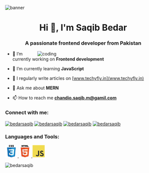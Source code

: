 ![banner](https://github.com/bedarsaqib/bedarsaqib/assets/124094939/3ec344d0-d7c4-4052-980b-76e3cdd1b9ed)

<h1 align="center">Hi 👋, I'm Saqib Bedar</h1>
<h3 align="center">A passionate frontend developer from Pakistan</h3>
<img align="right" alt="coding" width="400" src="https://github.com/bedarsaqib/bedarsaqib/assets/124094939/15ae456d-9508-4597-bc15-26fe0992aa05" />

- 🔭 I’m currently working on **Frontend development**

- 🌱 I’m currently learning **JavaScript**

- 📝 I regularly write articles on [www.techyfly.in](www.techyfly.in)

- 💬 Ask me about **MERN**

- 📫 How to reach me **chandio.saqib.m@gamil.com**

<h3 align="left">Connect with me:</h3>
<p align="left">
<a href="https://twitter.com/bedarsaqib" target="blank"><img align="center" src="https://raw.githubusercontent.com/rahuldkjain/github-profile-readme-generator/master/src/images/icons/Social/twitter.svg" alt="bedarsaqib" height="30" width="40" /></a>
<a href="https://linkedin.com/in/bedarsaqib" target="blank"><img align="center" src="https://raw.githubusercontent.com/rahuldkjain/github-profile-readme-generator/master/src/images/icons/Social/linked-in-alt.svg" alt="bedarsaqib" height="30" width="40" /></a>
<a href="https://instagram.com/bedarsaqib" target="blank"><img align="center" src="https://raw.githubusercontent.com/rahuldkjain/github-profile-readme-generator/master/src/images/icons/Social/instagram.svg" alt="bedarsaqib" height="30" width="40" /></a>
<a href="https://www.youtube.com/c/bedarsaqib" target="blank"><img align="center" src="https://raw.githubusercontent.com/rahuldkjain/github-profile-readme-generator/master/src/images/icons/Social/youtube.svg" alt="bedarsaqib" height="30" width="40" /></a>
</p>

<h3 align="left">Languages and Tools:</h3>
<p align="left"> <a href="https://www.w3schools.com/css/" target="_blank" rel="noreferrer"> <img src="https://raw.githubusercontent.com/devicons/devicon/master/icons/css3/css3-original-wordmark.svg" alt="css3" width="40" height="40"/> </a> <a href="https://www.w3.org/html/" target="_blank" rel="noreferrer"> <img src="https://raw.githubusercontent.com/devicons/devicon/master/icons/html5/html5-original-wordmark.svg" alt="html5" width="40" height="40"/> </a> <a href="https://developer.mozilla.org/en-US/docs/Web/JavaScript" target="_blank" rel="noreferrer"> <img src="https://raw.githubusercontent.com/devicons/devicon/master/icons/javascript/javascript-original.svg" alt="javascript" width="40" height="40"/> </a> </p>

<p><img align="left" src="https://github-readme-stats.vercel.app/api/top-langs?username=bedarsaqib&show_icons=true&locale=en&layout=compact" alt="bedarsaqib" /></p>
